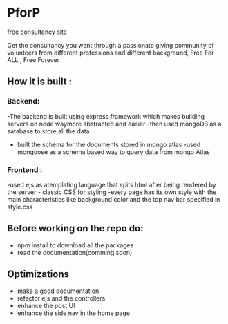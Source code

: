 # PforP
free consultancy site

Get the consultancy you want through a passionate giving community of volunteers from different professions and different background, Free For ALL , Free Forever



<h2> How it is built : </h2>

<h3>Backend:</h3>

-The backend is built using express framework which makes  building servers on node waymore abstracted and easier 
-then used mongoDB as a satabase to store all the data 
- built the schema for the documents stored in mongo atlas
-used mongoose as a schema based way to query data from mongo Atlas

<h3> Frontend : </h3>
-used ejs as atemplating language that spits html after being rendered by the server
- classic CSS for styling 
-every page has its own style with the main characteristics like background color and the top nav bar specified in style.css


<h2>Before working on the repo do:</h2>
<ul>
<li>npm install to download all the packages</li>
<li>read the documentation(comming soon)</li>

</ul>


<h2>Optimizations</h2>
<ul>
<li>make a good documentation </li>
<li>refactor ejs and the controllers </li>
<li> enhance the post UI </li>
<li> enhance the side nav in the home page</li>


</ul>







